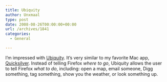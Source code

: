```yaml
---
title: Ubiquity
author: Unxmaal
type: post
date: 2008-08-26T00:00:00+00:00
url: /archives/1841
categories:
  - General

---
```

I&#8217;m impressed with [Ubiquity][1]. It&#8217;s very similar to my favorite Mac app, [Quicksilver][2]. Instead of telling Firefox _where to go_, Ubiquity allows the user to tell Firefox _what to do_, including: open a map, email someone, Digg something, tag something, show you the weather, or look something up.

 [1]: https://wiki.mozilla.org/Labs/Ubiquity/Ubiquity_0.1_User_Tutorial
 [2]: http://quicksilver.blacktree.com